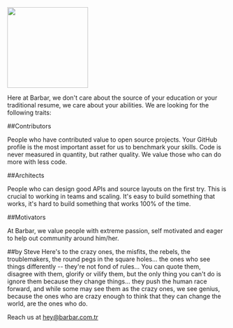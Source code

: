 <img src="https://barbaruploads.s3.amazonaws.com/bicoz/barbar-mini-logo-new.png" width="185px" />

Here at Barbar, we don't care about the source of your education or your traditional resume, we care about your abilities. We are looking for the following traits:

##Contributors

People who have contributed value to open source projects. Your GitHub profile is the most important asset for us to benchmark your skills. Code is never measured in quantity, but rather quality. We value those who can do more with less code.

##Architects

People who can design good APIs and source layouts on the first try. This is crucial to working in teams and scaling.  It's easy to build something that works, it's hard to build something that works 100% of the time. 

##Motivators

At Barbar, we value people with extreme passion, self motivated and eager to help out community around him/her.

##by Steve
Here's to the crazy ones, the misfits, the rebels, the troublemakers, the round pegs in the square holes... the ones who see things differently -- they're not fond of rules... You can quote them, disagree with them, glorify or vilify them, but the only thing you can't do is ignore them because they change things... they push the human race forward, and while some may see them as the crazy ones, we see genius, because the ones who are crazy enough to think that they can change the world, are the ones who do.

Reach us at hey@barbar.com.tr

